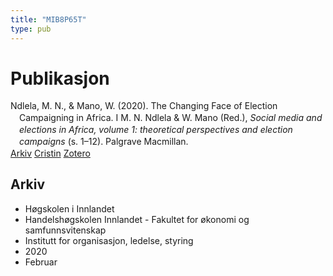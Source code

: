 ```yaml
---
title: "MIB8P65T"
type: pub
---
```

<h1>Publikasjon</h1>
<article id="csl-bib-container-MIB8P65T" class="csl-bib-container">
  <div class="csl-bib-body" style="line-height: 1.35; padding-left: 1em; text-indent:-1em;">
  <div class="csl-entry">Ndlela, M. N., &amp; Mano, W. (2020). The Changing Face of Election Campaigning in Africa. I M. N. Ndlela &amp; W. Mano (Red.), <i>Social media and elections in Africa, volume 1: theoretical perspectives and election campaigns</i> (s. 1&#x2013;12). Palgrave Macmillan.</div>
</div>
  <div class="csl-bib-buttons">
    <a href="#taxonomy-article-MIB8P65T" class="csl-bib-button">Arkiv</a>
    <a href="https://app.cristin.no/results/show.jsf?id=1791129" alt="Cristin URL" class="csl-bib-button">Cristin</a>
    <a href="http://zotero.org/groups/5402882/items/MIB8P65T" alt="Zotero URL" class="csl-bib-button">Zotero</a>
  </div>
  <div id="csl-bib-meta-container-MIB8P65T"></div>
</article>
<div id="csl-bib-meta-MIB8P65T" class="csl-bib-meta">
  <article id="taxonomy-article-MIB8P65T" class="taxonomy-article">
    <h1>Arkiv</h1>
    <ul>
      <li>Høgskolen i Innlandet</li>
      <li>Handelshøgskolen Innlandet - Fakultet for økonomi og samfunnsvitenskap</li>
      <li>Institutt for organisasjon, ledelse, styring</li>
      <li>2020</li>
      <li>Februar</li>
    </ul>
  </article>
</div>

